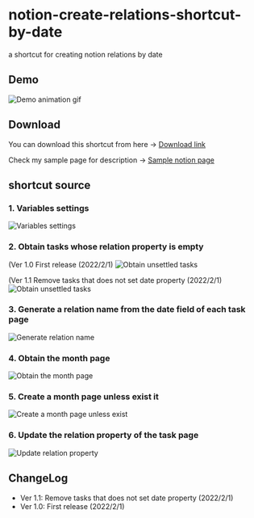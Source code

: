 # notion-create-relations-shortcut-by-date

a shortcut for creating notion relations by date

## Demo

![Demo animation gif](notion-create-relation.gif)

## Download

You can download this shortcut from here ->
[Download link](https://www.icloud.com/shortcuts/1da6c66f2c554514aa80ca557f5ade66)

Check my sample page for description -> [Sample notion page](https://hkob.notion.site/Shortcut-for-auto-create-relations-to-another-table-by-date-36d6346cfcdd48c59a1dcafcb74b5518)

## shortcut source

### 1. Variables settings

![Variables settings](script01-setting-variables.png)

### 2. Obtain tasks whose relation property is empty

(Ver 1.0 First release (2022/2/1)
![Obtain unsettled tasks](script02-obtain-unsettled-tasks.png)

(Ver 1.1 Remove tasks that does not set date property (2022/2/1)
![Obtain unsettled tasks](script02-obtain-unsettled-tasks-revised.png)

### 3. Generate a relation name from the date field of each task page

![Generate relation name](script03-generate-relation-name.png)

### 4. Obtain the month page

![Obtain the month page](script04-obtain-the-month-page.png)

### 5. Create a month page unless exist it

![Create a month page unless exist](script05-create-month-page-unless-exist.png)

### 6. Update the relation property of the task page

![Update relation property](script06-update-relation-property.png)

## ChangeLog

- Ver 1.1: Remove tasks that does not set date property (2022/2/1)
- Ver 1.0: First release (2022/2/1)

